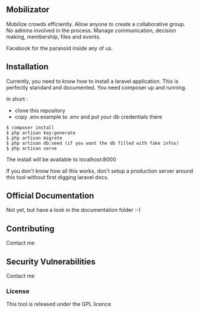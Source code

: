 ## Mobilizator

Mobilize crowds efficiently. Allow anyone to create a collaborative group. No admins involved in the process. Manage communication, decision making, membership, files and events.

Facebook for the paranoid inside any of us.

## Installation

Currently, you need to know how to install a laravel application. This is perfectly standard and documented. You need composer up and running.

In short :

- clone this repository
- copy .env.example to .env and put your db credentials there

```
$ composer install
$ php artisan key:generate
$ php artisan migrate
$ php artisan db:seed (if you want the db filled with fake infos)
$ php artisan serve
```

The install will be available to localhost:8000

If you don't know how all this works, don't setup a production server around this tool without first digging laravel docs.

## Official Documentation

Not yet, but have a look in the documentation folder :-)

## Contributing

Contact me

## Security Vulnerabilities

Contact me

### License

This tool is released under the GPL licence
